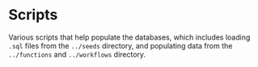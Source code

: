 # Scripts

Various scripts that help populate the databases, which includes loading `.sql` files from the `../seeds` directory, and populating data from the `../functions` and `../workflows` directory.
